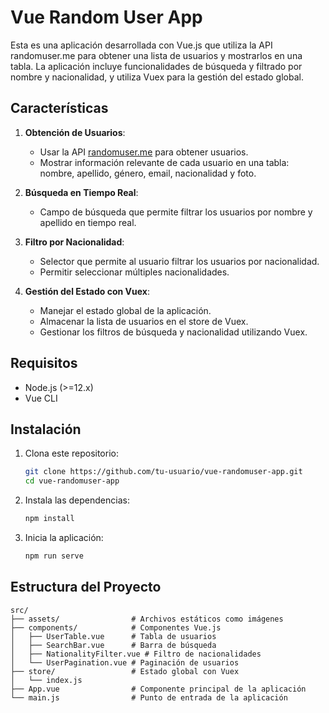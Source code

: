# Vue Random User App

Esta es una aplicación desarrollada con Vue.js que utiliza la API randomuser.me para obtener una lista de usuarios y mostrarlos en una tabla. La aplicación incluye funcionalidades de búsqueda y filtrado por nombre y nacionalidad, y utiliza Vuex para la gestión del estado global.

## Características

1. **Obtención de Usuarios**: 
   - Usar la API [randomuser.me](https://randomuser.me/) para obtener usuarios.
   - Mostrar información relevante de cada usuario en una tabla: nombre, apellido, género, email, nacionalidad y foto.

2. **Búsqueda en Tiempo Real**: 
   - Campo de búsqueda que permite filtrar los usuarios por nombre y apellido en tiempo real.

3. **Filtro por Nacionalidad**: 
   - Selector que permite al usuario filtrar los usuarios por nacionalidad.
   - Permitir seleccionar múltiples nacionalidades.

4. **Gestión del Estado con Vuex**: 
   - Manejar el estado global de la aplicación.
   - Almacenar la lista de usuarios en el store de Vuex.
   - Gestionar los filtros de búsqueda y nacionalidad utilizando Vuex.

## Requisitos

- Node.js (>=12.x)
- Vue CLI

## Instalación

1. Clona este repositorio:
    ```sh
    git clone https://github.com/tu-usuario/vue-randomuser-app.git
    cd vue-randomuser-app
    ```

2. Instala las dependencias:
    ```sh
    npm install
    ```

3. Inicia la aplicación:
    ```sh
    npm run serve
    ```

## Estructura del Proyecto

```plaintext
src/
├── assets/                # Archivos estáticos como imágenes
├── components/            # Componentes Vue.js
│   ├── UserTable.vue      # Tabla de usuarios
│   ├── SearchBar.vue      # Barra de búsqueda
│   ├── NationalityFilter.vue # Filtro de nacionalidades
│   └── UserPagination.vue # Paginación de usuarios
├── store/                 # Estado global con Vuex
│   └── index.js
├── App.vue                # Componente principal de la aplicación
└── main.js                # Punto de entrada de la aplicación

